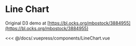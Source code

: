 # Line Chart

Original D3 demo at [https://bl.ocks.org/mbostock/3884955](https://bl.ocks.org/mbostock/3884955)

<client-only>
  <line-chart/>
</client-only>

<<< @/docs/.vuepress/components/LineChart.vue